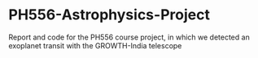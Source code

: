 # PH556-Astrophysics-Project
Report and code for the PH556 course project, in which we detected an exoplanet transit with the GROWTH-India telescope
